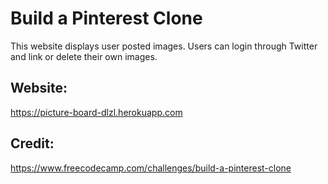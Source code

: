# Build a Pinterest Clone

This website displays user posted images. Users can login through Twitter and link or delete their own images.

## Website:

https://picture-board-dlzl.herokuapp.com

## Credit: 

https://www.freecodecamp.com/challenges/build-a-pinterest-clone